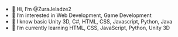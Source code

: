 - 👋 Hi, I’m @ZuraJeladze2
- 👀 I’m interested in Web Development, Game Development
- 💞️ I know basic Unity 3D, C#, HTML, CSS, Javascript, Python, Java
- 🌱 I’m currently learning HTML, CSS, JavaScript, Python, Unity 3D


<!---
ZuraJeladze2/ZuraJeladze2 is a ✨ special ✨ repository because its `README.md` (this file) appears on your GitHub profile.
You can click the Preview link to take a look at your changes.
--->
